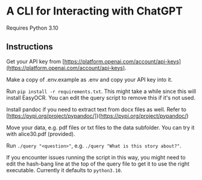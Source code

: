 # A CLI for Interacting with ChatGPT

Requires Python 3.10

## Instructions

Get your API key from [https://platform.openai.com/account/api-keys](https://platform.openai.com/account/api-keys).

Make a copy of .env.example as .env and copy your API key into it.

Run `pip install -r requirements.txt`. This might take a while since this will install EasyOCR. You can edit the query script to remove this if it's not used.

Install pandoc if you need to extract text from docx files as well. Refer to [https://pypi.org/project/pypandoc/])(https://pypi.org/project/pypandoc/)

Move your data, e.g. pdf files or txt files to the data subfolder. You can try it with alice30.pdf (provided).

Run `./query "<question>"`, e.g. `./query "What is this story about?"`.

If you encounter issues running the script in this way, you might need to edit the hash-bang line at the top of the query file to get it to use the right executable. Currently it defaults to `python3.10`.

